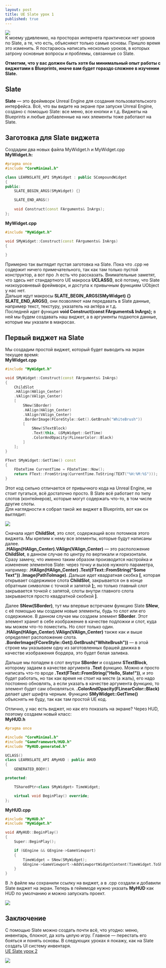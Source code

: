 ```yaml
---
layout: post
title: UE Slate урок 1
published: true
---
```

![]({{site.baseurl}}/images/2024-06-15-slate-tutorial-1/2024-06-15-slate-tutorial-1_0.png)  
К моему удивлению, на просторах интернета практически нет уроков по Slate, а те, что есть, объясняют только самые основы. Пришло время это изменить. Я постараюсь написать несколько уроков, в которых затрону основные вопросы и проблемы, связанные со Slate. 

**Отметим, что у вас должен быть хотя бы минимальный опыт работы с виджетами в Blueprints, иначе вам будет гораздо сложнее в изучении Slate.**

## Slate
**Slate** — это фреймворк Unreal Engine для создания пользовательского интерфейса. Всё, что вы видите на экране при запуске Unreal Engine, создано с помощью Slate: все меню, все кнопки и т.д. Виджеты на Blueprints и любые добавленные на них элементы тоже работают на Slate.  

## Заготовка для Slate виджета
Создадим два новых файла MyWidget.h и MyWidget.cpp  
**MyWidget.h:**

```cpp
#pragma once
#include "CoreMinimal.h"

class LEARNSLATE_API SMyWidget : public SCompoundWidget
{
public:
    SLATE_BEGIN_ARGS(SMyWidget) {}

    SLATE_END_ARGS()
    
    void Construct(const FArguments& InArgs);
};
```

**MyWidget.cpp**

```cpp
#include "MyWidget.h"

void SMyWidget::Construct(const FArguments& InArgs)
{
    
}
```

Примерно так выглядит пустая заготовка на Slate. Пока что .cpp не содержит ничего примечательного, так как там только пустой конструктор, а вот про .h есть что рассказать. Внимательные заметят, что здесь нет стандартного UE макроса **UCLASS()**, всё потому, что Slate низкоуровневый фреймворк, и доступа к привычным функциям UObject у нас нет.  
Дальше идут макросы **SLATE_BEGIN_ARGS(SMyWidget) {} SLATE_END_ARGS()**, они позволяют нам передавать в Slate данные, например текст, текстуру, указатель на актёра и т.д.  
Последней идет функция **void Construct(const FArguments& InArgs);** в ней мы будем создавать наш виджет, а в аргументы подаются данные, которые мы указали в макросах.  

## Первый виджет на Slate
Мы создадим простой виджет, который будет выводить на экран текущее время:  
**MyWidget.cpp**

```cpp
#include "MyWidget.h"

void SMyWidget::Construct(const FArguments& InArgs)
{
    ChildSlot
    .HAlign(HAlign_Center)
    .VAlign(VAlign_Center)
    [
        SNew(SBorder)
        .HAlign(HAlign_Center)
        .VAlign(VAlign_Center)
        .BorderImage(FCoreStyle::Get().GetBrush("WhiteBrush"))
        [
            SNew(STextBlock)
            .Text(this, &SMyWidget::GetTime)
            .ColorAndOpacity(FLinearColor::Black)
        ]
    ];
}

FText SMyWidget::GetTime() const
{
    FDateTime CurrentTime = FDateTime::Now();
    return FText::FromString(CurrentTime.ToString(TEXT("%H:%M:%S")));
}
```

Этот код сильно отличается от привычного кода на Unreal Engine, не стоит пугаться, всё достаточно просто. В Slate всё работает по типу слотов (контейнеров), которые могут содержать что-то, в том числе другие слоты.  
Для наглядности я собрал такой же виджет в Blueprints, вот как он выглядит:

![]({{site.baseurl}}/images/2024-06-15-slate-tutorial-1/2024-06-15-slate-tutorial-1_2.png)  

Сначала идет **ChildSlot**, это слот, содержащий всех потомков этого виджета. Мы крепим к нему все элементы, которые будут написаны далее.  
**.HAlign(HAlign_Center).VAlign(VAlign_Center)** — это расположение **ChildSlot**, в данном случае по центру по вертикали и горизонтали. Сразу замечу, что именно таким образом производится настройка и изменение элементов Slate: через точку и вызов нужного параметра, например: **.HAlign(HAlign_Center) .Text(FText::FromString("Some Text")) .Image(PathToImage)**.
Дальше идет квадратная скобка **\[**, которая открывает содержимое слота **ChildSlot**, закрывается он в конце обратным символом с точкой и запятой **];**, но только главный слот закрывается точкой с запятой, слоты внутри главного слота закрываются просто квадратной скобкой **]**.

Далее **SNew(SBorder)**, тут мы впервые встречаем функцию Slate **SNew**, с её помощью мы создаем новые элементы, будь то слот или его содержимое. В данном случае мы создаем элемент **SBorder**. Этот элемент хранит в себе изображение в качестве подложки и слот, куда мы можем что-то поместить. Но слот только один. **.HAlign(HAlign_Center).VAlign(VAlign_Center)** также как и выше определяет расположение слота.  
**.BorderImage(FCoreStyle::Get().GetBrush("WhiteBrush"))** — в этой строке мы указываем одну из заготовленных брашей движка в качестве изображения бордера, это будет белая заливка.  

Дальше мы попадем в слот внутри **SBorder** и создаем **STextBlock**, которому задаем в качестве аргумента **.Text** функцию. Можно и просто написать что-то вроде **.Text(FText::FromString("Hello, Slate!"))**, и это будет работать, но так как время не стоит на месте (а жаль), его надо постоянно обновлять, а если указать в качестве аргумента функцию, то элемент будет сам обновляться. **.ColorAndOpacity(FLinearColor::Black)** делает цвет шрифта черным. Функцию **SMyWidget::GetTime()** объяснять не буду, так как там простой UE код.  

Отлично, у нас есть виджет, но как его показать на экране? Через HUD, поэтому создаем новый класс:  
**MyHUD.h**

```cpp
#pragma once

#include "CoreMinimal.h"
#include "GameFramework/HUD.h"
#include "MyHUD.generated.h"

UCLASS()
class LEARNSLATE_API AMyHUD : public AHUD
{
    GENERATED_BODY()

protected:

    TSharedPtr<class SMyWidget> TimeWidget;

    virtual void BeginPlay() override;
};
```

**MyHUD.cpp**

```cpp
#include "MyHUD.h"
#include "MyWidget.h"

void AMyHUD::BeginPlay()
{
    Super::BeginPlay();

    if (GEngine && GEngine->GameViewport)
    {
        TimeWidget = SNew(SMyWidget);
        GEngine->GameViewport->AddViewportWidgetContent(TimeWidget.ToSharedRef());
    }
}
```

В .h файле мы сохранили ссылку на виджет, а в .cpp создали и добавили Slate виджет на экран. Теперь в гейммоде нужно указать **MyHUD** как HUD по умолчанию и можно запускать проект.

![]({{site.baseurl}}/images/2024-06-15-slate-tutorial-1/2024-06-15-slate-tutorial-1_1.png)  

## Заключение
С помощью Slate можно создать почти всё, что угодно: меню, инвентарь, блокнот, да хоть целую игру. Главное — перестать его бояться и понять основы. В следующих уроках я покажу, как на Slate создать UI системy инвентаря.  
[UE Slate урок 2](https://pelogetan.github.io/slate-tutorial-2/)

![]({{site.baseurl}}/images/2024-06-15-slate-tutorial-1/2024-06-15-slate-tutorial-1_3.png)
